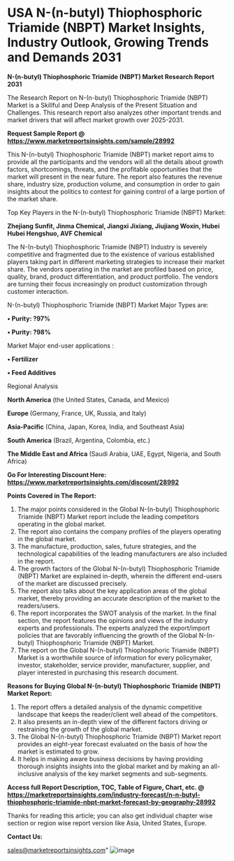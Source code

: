# USA N-(n-butyl) Thiophosphoric Triamide (NBPT) Market Insights, Industry Outlook, Growing Trends and Demands 2031

<strong>N-(n-butyl) Thiophosphoric Triamide (NBPT) Market Research Report 2031</strong>

The Research Report on N-(n-butyl) Thiophosphoric Triamide (NBPT) Market is a Skillful and Deep Analysis of the Present Situation and Challenges. This research report also analyzes other important trends and market drivers that will affect market growth over 2025-2031.

<strong>Request Sample Report @ <a href=https://www.marketreportsinsights.com/sample/28992>https://www.marketreportsinsights.com/sample/28992</a></strong>

This N-(n-butyl) Thiophosphoric Triamide (NBPT) market report aims to provide all the participants and the vendors will all the details about growth factors, shortcomings, threats, and the profitable opportunities that the market will present in the near future. The report also features the revenue share, industry size, production volume, and consumption in order to gain insights about the politics to contest for gaining control of a large portion of the market share.

Top Key Players in the N-(n-butyl) Thiophosphoric Triamide (NBPT) Market:

<strong>Zhejiang Sunfit, Jinma Chemical, Jiangxi Jixiang, Jiujiang Woxin, Hubei Hubei Hengshuo, AVF Chemical</strong>

The N-(n-butyl) Thiophosphoric Triamide (NBPT) Industry is severely competitive and fragmented due to the existence of various established players taking part in different marketing strategies to increase their market share. The vendors operating in the market are profiled based on price, quality, brand, product differentiation, and product portfolio. The vendors are turning their focus increasingly on product customization through customer interaction.

N-(n-butyl) Thiophosphoric Triamide (NBPT) Market Major Types are:

<strong>• Purity: ?97%

• Purity: ?98%</strong>

Market Major end-user applications :

<strong>• Fertilizer

• Feed Additives</strong>

Regional Analysis

</u><strong><b>North America</b></strong> (the United States, Canada, and Mexico)

<strong><b>Europe </b></strong>(Germany, France, UK, Russia, and Italy)

<strong><b>Asia-Pacific</b></strong> (China, Japan, Korea, India, and Southeast Asia)

<strong><b>South America</b></strong> (Brazil, Argentina, Colombia, etc.)

<strong><b>The Middle East and Africa</b></strong> (Saudi Arabia, UAE, Egypt, Nigeria, and South Africa)

<strong>Go For Interesting Discount Here: <a href=https://www.marketreportsinsights.com/discount/28992>https://www.marketreportsinsights.com/discount/28992</a></strong>

<strong>Points Covered in The Report:</strong>
<ol>
  <li>The major points considered in the Global N-(n-butyl) Thiophosphoric Triamide (NBPT) Market report include the leading competitors operating in the global market.</li>
  <li>The report also contains the company profiles of the players operating in the global market.</li>
  <li>The manufacture, production, sales, future strategies, and the technological capabilities of the leading manufacturers are also included in the report.</li>
  <li>The growth factors of the Global N-(n-butyl) Thiophosphoric Triamide (NBPT) Market are explained in-depth, wherein the different end-users of the market are discussed precisely.</li>
  <li>The report also talks about the key application areas of the global market, thereby providing an accurate description of the market to the readers/users.</li>
  <li>The report incorporates the SWOT analysis of the market. In the final section, the report features the opinions and views of the industry experts and professionals. The experts analyzed the export/import policies that are favorably influencing the growth of the Global N-(n-butyl) Thiophosphoric Triamide (NBPT) Market.</li>
  <li>The report on the Global N-(n-butyl) Thiophosphoric Triamide (NBPT) Market is a worthwhile source of information for every policymaker, investor, stakeholder, service provider, manufacturer, supplier, and player interested in purchasing this research document.</li>
</ol>
<strong>Reasons for Buying Global N-(n-butyl) Thiophosphoric Triamide (NBPT) Market Report:</strong>

<ol>
  <li>The report offers a detailed analysis of the dynamic competitive landscape that keeps the reader/client well ahead of the competitors.</li>
  <li>It also presents an in-depth view of the different factors driving or restraining the growth of the global market.</li>
  <li>The Global N-(n-butyl) Thiophosphoric Triamide (NBPT) Market report provides an eight-year forecast evaluated on the basis of how the market is estimated to grow.</li>
  <li>It helps in making aware business decisions by having providing thorough insights insights into the global market and by making an all-inclusive analysis of the key market segments and sub-segments.</li>
</ol>
<strong>Access full Report Description, TOC, Table of Figure, Chart, etc. @ <a href=https://marketreportsinsights.com/industry-forecast/n-n-butyl-thiophosphoric-triamide-nbpt-market-forecast-by-geography-28992>https://marketreportsinsights.com/industry-forecast/n-n-butyl-thiophosphoric-triamide-nbpt-market-forecast-by-geography-28992</a></strong>


Thanks for reading this article; you can also get individual chapter wise section or region wise report version like Asia, United States, Europe.

<strong>Contact Us:</strong>

sales@marketreportsinsights.com"
![image](https://github.com/user-attachments/assets/1192e8eb-0cbc-495a-9146-bcb9635a07d2)
